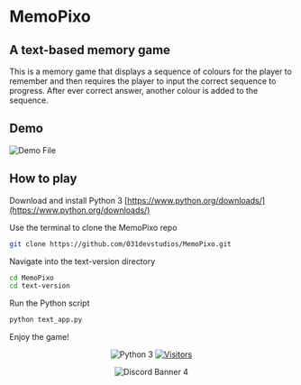 
# MemoPixo


## A text-based memory game


This is a memory game that displays a sequence of colours for the player to remember and then requires the player to input the correct sequence to progress. After ever correct answer, another colour is added to the sequence.
 


## Demo

![Demo File](https://github.com/031devstudios/memopixo/blob/master/demo/demo.gif)

## How to play

Download and install Python 3
[https://www.python.org/downloads/](https://www.python.org/downloads/)

Use the terminal to clone the MemoPixo repo
```bash
git clone https://github.com/031devstudios/MemoPixo.git
```

Navigate into the text-version directory
```bash
cd MemoPixo
cd text-version
```

Run the Python script
```bash
python text_app.py
```
Enjoy the game!


<div align="center">

![Python 3](https://img.shields.io/badge/python-3-blue.svg)
[![Visitors](https://api.visitorbadge.io/api/visitors?path=https%3A%2F%2Fgithub.com%2F031devstudios%2FMemoPixo&label=visitors&countColor=%2337d67a&style=flat)](https://visitorbadge.io/status?path=https%3A%2F%2Fgithub.com%2F031devstudios%2FMemoPixo)

![Discord Banner 4](https://discordapp.com/api/guilds/1164227706972553378/widget.png?style=banner4)



</div>



